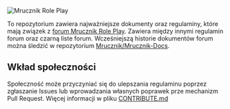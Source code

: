 ![Mrucznik Role Play](http://i.imgur.com/3BFCOVu.png)

To repozytorium zawiera najważniejsze dokumenty oraz regulaminy, które mają związek z [forum Mrucznik Role Play](https://mrucznik-rp.pl/). Zawiera między innymi regulamin forum oraz czarną liste forum. Wcześniejszą historie dokumentów forum można śledzić w repozytorium [Mrucznik/Mrucznik-Docs](https://github.com/Mrucznik/Mrucznik-Docs).

## Wkład społeczności
Społeczność może przyczyniać się do ulepszania regulaminu poprzez zgłaszanie Issues lub wprowadzania własnych poprawek prze mechanizm Pull Request. Więcej informacji w pliku [CONTRIBUTE.md](CONTRIBUTE.md)
